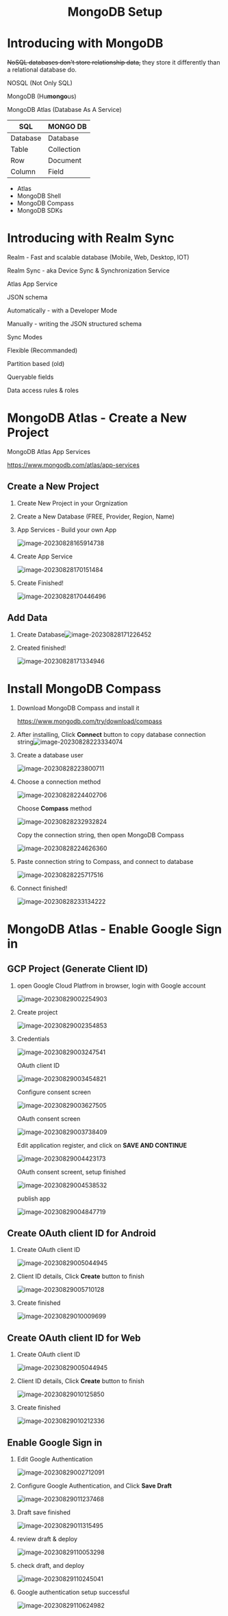 <h1 align="center">MongoDB Setup</h1>

# Introducing with MongoDB

~~NoSQL databases don't store relationship data,~~ they store it differently than a relational database do.

NOSQL (Not Only SQL)

MongoDB (Hu**mongo**us)

MongoDB Atlas (Database As A Service)

| SQL      | MONGO  DB  |
| -------- | ---------- |
| Database | Database   |
| Table    | Collection |
| Row      | Document   |
| Column   | Field      |

- Atlas
- MongoDB Shell
- MongoDB Compass
- MongoDB SDKs

# Introducing with Realm Sync

Realm - Fast and scalable database (Mobile, Web, Desktop, IOT)

Realm Sync - aka Device Sync & Synchronization Service

Atlas App Service



JSON schema

Automatically - with a Developer Mode

Manually - writing the JSON structured schema



Sync Modes

Flexible (Recommanded)

Partition based (old)



Queryable fields

Data access rules & roles

# MongoDB Atlas - Create a New Project

MongoDB Atlas App Services

https://www.mongodb.com/atlas/app-services

## Create a New Project

1. Create New Project in your Orgnization

2. Create a New Database (FREE, Provider, Region, Name)

3. App Services - Build your own App

   ![image-20230828165914738](./.Section-03_MongoDB-Setup.assets/image-20230828165914738.png)

4. Create App Service

   ![image-20230828170151484](./.Section-03_MongoDB-Setup.assets/image-20230828170151484.png)

5. Create Finished!

   ![image-20230828170446496](./.Section-03_MongoDB-Setup.assets/image-20230828170446496.png)

## Add Data

1. Create Database![image-20230828171226452](./.Section-03_MongoDB-Setup.assets/image-20230828171226452.png)

2. Created finished!

   ![image-20230828171334946](./.Section-03_MongoDB-Setup.assets/image-20230828171334946.png)

# Install MongoDB Compass

1. Download MongoDB Compass and install it

   https://www.mongodb.com/try/download/compass

2. After installing, Click **Connect** button to copy database connection string![image-20230828223334074](./.Section-03_MongoDB-Setup.assets/image-20230828223334074.png)

3. Create a database user

   ![image-20230828223800711](./.Section-03_MongoDB-Setup.assets/image-20230828223800711.png)

4. Choose a connection method

   ![image-20230828224402706](./.Section-03_MongoDB-Setup.assets/image-20230828224402706.png)

   Choose **Compass** method

   ![image-20230828232932824](./.Section-03_MongoDB-Setup.assets/image-20230828232932824.png)

   Copy the connection string, then open MongoDB Compass

   ![image-20230828224626360](./.Section-03_MongoDB-Setup.assets/image-20230828224626360.png)

5. Paste connection string to Compass, and connect to database

   ![image-20230828225717516](./.Section-03_MongoDB-Setup.assets/image-20230828225717516.png)

6. Connect finished!

   ![image-20230828233134222](./.Section-03_MongoDB-Setup.assets/image-20230828233134222.png)

# MongoDB Atlas - Enable Google Sign in

## GCP Project (Generate Client ID)

1. open Google Cloud Platfrom in browser, login with Google account

   ![image-20230829002254903](./.Section-03_MongoDB-Setup.assets/image-20230829002254903.png)

2. Create project

   ![image-20230829002354853](./.Section-03_MongoDB-Setup.assets/image-20230829002354853.png)

3. Credentials

   ![image-20230829003247541](./.Section-03_MongoDB-Setup.assets/image-20230829003247541.png)

   OAuth client ID

   ![image-20230829003454821](./.Section-03_MongoDB-Setup.assets/image-20230829003454821.png)

   Configure consent screen

   ![image-20230829003627505](./.Section-03_MongoDB-Setup.assets/image-20230829003627505.png)

   OAuth consent screen

   ![image-20230829003738409](./.Section-03_MongoDB-Setup.assets/image-20230829003738409.png)

   Edit application register, and click on **SAVE AND CONTINUE**

   ![image-20230829004423173](./.Section-03_MongoDB-Setup.assets/image-20230829004423173.png)

   OAuth consent screent, setup finished

   ![image-20230829004538532](./.Section-03_MongoDB-Setup.assets/image-20230829004538532.png)

   publish app

   ![image-20230829004847719](./.Section-03_MongoDB-Setup.assets/image-20230829004847719.png)

## Create OAuth client ID for Android

1. Create OAuth client ID

   ![image-20230829005044945](./.Section-03_MongoDB-Setup.assets/image-20230829005044945.png)

2. Client ID details, Click **Create** button to finish

   ![image-20230829005710128](./.Section-03_MongoDB-Setup.assets/image-20230829005710128.png)

3. Create finished

   ![image-20230829010009699](./.Section-03_MongoDB-Setup.assets/image-20230829010009699.png)

## Create OAuth client ID for Web

1. Create OAuth client ID

   ![image-20230829005044945](./.Section-03_MongoDB-Setup.assets/image-20230829005044945.png)

2. Client ID details, Click **Create** button to finish

   ![image-20230829010125850](./.Section-03_MongoDB-Setup.assets/image-20230829010125850.png)

3. Create finished

   ![image-20230829010212336](./.Section-03_MongoDB-Setup.assets/image-20230829010212336.png)

   

## Enable Google Sign in

1. Edit Google Authentication

   ![image-20230829002712091](./.Section-03_MongoDB-Setup.assets/image-20230829002712091.png)

2. Configure Google Authentication, and Click **Save Draft**

   ![image-20230829011237468](./.Section-03_MongoDB-Setup.assets/image-20230829011237468.png)

3. Draft save finished

   ![image-20230829011315495](./.Section-03_MongoDB-Setup.assets/image-20230829011315495.png)

4. review draft & deploy

   ![image-20230829110053298](./.Section-03_MongoDB-Setup.assets/image-20230829110053298.png)

5. check draft, and deploy

   ![image-20230829110245041](./.Section-03_MongoDB-Setup.assets/image-20230829110245041.png)

6. Google authentication setup successful

   ![image-20230829110624982](./.Section-03_MongoDB-Setup.assets/image-20230829110624982.png)

